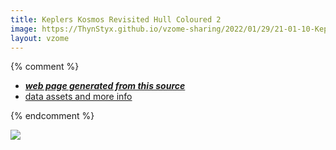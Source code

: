 ```yaml
---
title: Keplers Kosmos Revisited Hull Coloured 2
image: https://ThynStyx.github.io/vzome-sharing/2022/01/29/21-01-10-Keplers-Kosmos-Revisited-Hull-Coloured-2/Keplers-Kosmos-Revisited-Hull-Coloured-2.png
layout: vzome
---
```


{% comment %}
 - [***web page generated from this source***][post]
 - [data assets and more info][github]

[post]: <https://ThynStyx.github.io/vzome-sharing/2022/01/29/Keplers-Kosmos-Revisited-Hull-Coloured-2-21-01-10.html>
[github]: <https://github.com/ThynStyx/vzome-sharing/tree/main/2022/01/29/21-01-10-Keplers-Kosmos-Revisited-Hull-Coloured-2/>
{% endcomment %}

<vzome-viewer style="width: 100%; height: 65vh;"
       src="https://ThynStyx.github.io/vzome-sharing/2022/01/29/21-01-10-Keplers-Kosmos-Revisited-Hull-Coloured-2/Keplers-Kosmos-Revisited-Hull-Coloured-2.vZome" >
  <img src="https://ThynStyx.github.io/vzome-sharing/2022/01/29/21-01-10-Keplers-Kosmos-Revisited-Hull-Coloured-2/Keplers-Kosmos-Revisited-Hull-Coloured-2.png" />
</vzome-viewer>
